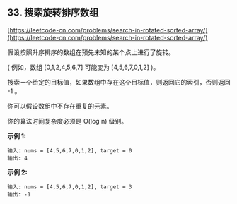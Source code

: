 **33. 搜索旋转排序数组**  
---  
[https://leetcode-cn.com/problems/search-in-rotated-sorted-array/](https://leetcode-cn.com/problems/search-in-rotated-sorted-array/)  

假设按照升序排序的数组在预先未知的某个点上进行了旋转。

( 例如，数组 [0,1,2,4,5,6,7] 可能变为 [4,5,6,7,0,1,2] )。

搜索一个给定的目标值，如果数组中存在这个目标值，则返回它的索引，否则返回 -1 。

你可以假设数组中不存在重复的元素。

你的算法时间复杂度必须是 O(log n) 级别。

**示例 1:**  

```  
输入: nums = [4,5,6,7,0,1,2], target = 0
输出: 4
```  

**示例 2:**  

```  
输入: nums = [4,5,6,7,0,1,2], target = 3
输出: -1
```  
